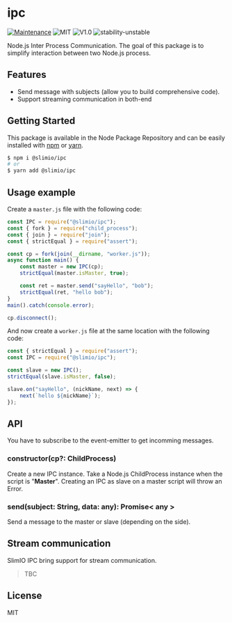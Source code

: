 # ipc
[![Maintenance](https://img.shields.io/badge/Maintained%3F-yes-green.svg)](https://github.com/SlimIO/is/commit-activity)
![MIT](https://img.shields.io/github/license/mashape/apistatus.svg)
![V1.0](https://img.shields.io/badge/version-0.1.0-blue.svg)
![stability-unstable](https://img.shields.io/badge/stability-unstable-yellow.svg)

Node.js Inter Process Communication. The goal of this package is to simplify interaction between two Node.js process.

## Features
- Send message with subjects (allow you to build comprehensive code).
- Support streaming communication in both-end

## Getting Started

This package is available in the Node Package Repository and can be easily installed with [npm](https://docs.npmjs.com/getting-started/what-is-npm) or [yarn](https://yarnpkg.com).

```bash
$ npm i @slimio/ipc
# or
$ yarn add @slimio/ipc
```

## Usage example

Create a `master.js` file with the following code:
```js
const IPC = require("@slimio/ipc");
const { fork } = require("child_process");
const { join } = require("join");
const { strictEqual } = require("assert");

const cp = fork(join(__dirname, "worker.js"));
async function main() {
    const master = new IPC(cp);
    strictEqual(master.isMaster, true);

    const ret = master.send("sayHello", "bob");
    strictEqual(ret, "hello bob");
}
main().catch(console.error);

cp.disconnect();
```

And now create a `worker.js` file at the same location with the following code:
```js
const { strictEqual } = require("assert");
const IPC = require("@slimio/ipc");

const slave = new IPC();
strictEqual(slave.isMaster, false);

slave.on("sayHello", (nickName, next) => {
    next(`hello ${nickName}`);
});
```

## API
You have to subscribe to the event-emitter to get incomming messages.

### constructor(cp?: ChildProcess)
Create a new IPC instance. Take a Node.js ChildProcess instance when the script is "**Master**". Creating an IPC as slave on a master script will throw an Error.

### send(subject: String, data: any): Promise< any >
Send a message to the master or slave (depending on the side).

## Stream communication
SlimIO IPC bring support for stream communication.

> TBC

## License
MIT
